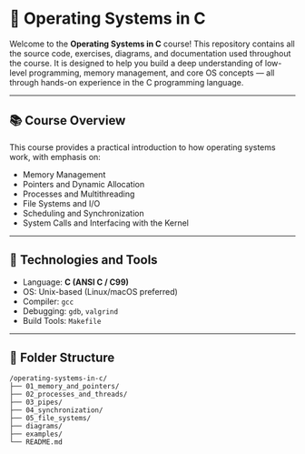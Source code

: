 # 🧠 Operating Systems in C

Welcome to the **Operating Systems in C** course! This repository contains all the source code, exercises, diagrams, and documentation used throughout the course. It is designed to help you build a deep understanding of low-level programming, memory management, and core OS concepts — all through hands-on experience in the C programming language.

---

## 📚 Course Overview

This course provides a practical introduction to how operating systems work, with emphasis on:

- Memory Management
- Pointers and Dynamic Allocation
- Processes and Multithreading
- File Systems and I/O
- Scheduling and Synchronization
- System Calls and Interfacing with the Kernel

---

## 🧰 Technologies and Tools

- Language: **C (ANSI C / C99)**
- OS: Unix-based (Linux/macOS preferred)
- Compiler: `gcc`
- Debugging: `gdb`, `valgrind`
- Build Tools: `Makefile`

---

## 📁 Folder Structure

```
/operating-systems-in-c/
├── 01_memory_and_pointers/
├── 02_processes_and_threads/
├── 03_pipes/
├── 04_synchronization/
├── 05_file_systems/
├── diagrams/
├── examples/
└── README.md
```